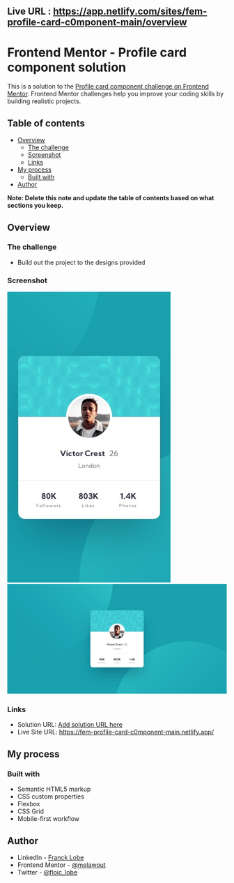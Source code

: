 ## Live URL : https://app.netlify.com/sites/fem-profile-card-c0mponent-main/overview

# Frontend Mentor - Profile card component solution

This is a solution to the [Profile card component challenge on Frontend Mentor](https://www.frontendmentor.io/challenges/profile-card-component-cfArpWshJ). Frontend Mentor challenges help you improve your coding skills by building realistic projects. 

## Table of contents

- [Overview](#overview)
  - [The challenge](#the-challenge)
  - [Screenshot](#screenshot)
  - [Links](#links)
- [My process](#my-process)
  - [Built with](#built-with)
- [Author](#author)

**Note: Delete this note and update the table of contents based on what sections you keep.**

## Overview

### The challenge

- Build out the project to the designs provided

### Screenshot

![](./design/mobile-design.jpg)
![](./design/desktop-design.jpg)

### Links

- Solution URL: [Add solution URL here](https://your-solution-url.com)
- Live Site URL: https://fem-profile-card-c0mponent-main.netlify.app/

## My process

### Built with

- Semantic HTML5 markup
- CSS custom properties
- Flexbox
- CSS Grid
- Mobile-first workflow

## Author

- LinkedIn - [Franck Lobe](https://www.linkedin.com/in/lobe-loic/)
- Frontend Mentor - [@melawout](https://www.frontendmentor.io/profile/melawout)
- Twitter - [@floic_lobe](https://x.com/floic_lobe)
